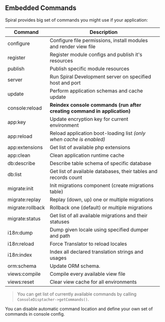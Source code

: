 ## Embedded Commands
Spiral provides big set of commands you might use if your application:

Command            | Description                                                              
---                | ---                                                                      
configure          | Configure file permissions, install modules and render view file             
register           | Register module configs and publish it's resources                           
publish            | Publish specific module resources                                            
server             | Run Spiral Development server on specified host and port                 
update             | Perform application schemas and cache update                             
console:reload     | **Reindex console commands (run after creating command in application)** 
app:key            | Update encryption key for current environment                            
app:reload         | Reload application boot-loading list *(only when cache is enabled)*      
app:extensions     | Get list of available php extensions
app:clean          | Clean application runtime cache                  
db:describe        | Describe table schema of specific database                               
db:list            | Get list of available databases, their tables and records count      
migrate:init       | Init migrations component (create migrations table)
migrate:replay     | Replay (down, up) one or multiple migrations
migrate:rollback   | Rollback one (default) or multiple migrations
migrate:status     | Get list of all available migrations and their statuses
i18n:dump          | Dump given locale using specified dumper and path                        
i18n:reload        | Force Translator to reload locales                                       
i18n:index         | Index all declared translation strings and usages                        
orm:schema         | Update ORM schema.                                                       
views:compile      | Compile every available view file                                        
views:reset        | Clear view cache for all environments                                    

> You can get list of currently available commands by calling `ConsoleDisptacher->getCommands()`.

You can disable automatic command location and define your own set of commands in console config.